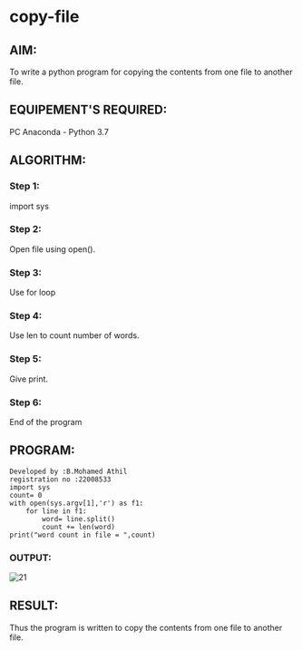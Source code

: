# copy-file
## AIM:
To write a python program for copying the contents from one file to another file.
## EQUIPEMENT'S REQUIRED: 
PC
Anaconda - Python 3.7
## ALGORITHM: 
### Step 1:
import sys

### Step 2: 
Open file using open().
 
### Step 3: 
Use for loop

### Step 4:  
Use len to count number of words.

### Step 5: 
Give print.

### Step 6: 
End of the program

## PROGRAM:
```
Developed by :B.Mohamed Athil
registration no :22008533
import sys
count= 0
with open(sys.argv[1],'r') as f1:
    for line in f1:
        word= line.split()
        count += len(word)
print("word count in file = ",count)
```

### OUTPUT:
![21](https://user-images.githubusercontent.com/119560261/214896312-1a3abab7-d7bf-4798-9cc0-d0019d8d2a1f.png)



## RESULT:
Thus the program is written to copy the contents from one file to another file.
